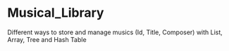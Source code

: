 # Musical_Library
Different ways to store and manage musics (Id, Title, Composer) with List, Array, Tree and Hash Table
